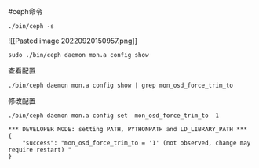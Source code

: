 #ceph命令 

```
./bin/ceph -s
```
![[Pasted image 20220920150957.png]]

```
sudo ./bin/ceph daemon mon.a config show
```
查看配置

```
./bin/ceph daemon mon.a config show | grep mon_osd_force_trim_to
```


修改配置
```
./bin/ceph daemon mon.a config set  mon_osd_force_trim_to  1

*** DEVELOPER MODE: setting PATH, PYTHONPATH and LD_LIBRARY_PATH ***
{
    "success": "mon_osd_force_trim_to = '1' (not observed, change may require restart) "
}

```